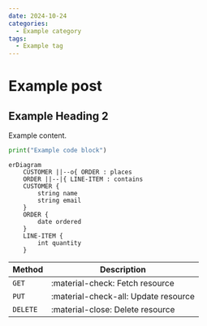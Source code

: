 ```yaml
---
date: 2024-10-24
categories:
  - Example category
tags:
  - Example tag
---
```


# Example post

## Example Heading 2

Example content.

```python
print("Example code block")
```

```mermaid
erDiagram
    CUSTOMER ||--o{ ORDER : places
    ORDER ||--|{ LINE-ITEM : contains
    CUSTOMER {
        string name
        string email
    }
    ORDER {
        date ordered
    }
    LINE-ITEM {
        int quantity
    }
```

| Method   | Description                          |
| -------- | ------------------------------------ |
| `GET`    | :material-check: Fetch resource      |
| `PUT`    | :material-check-all: Update resource |
| `DELETE` | :material-close: Delete resource     |
